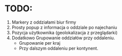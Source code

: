 # TODO:

1. Markery z oddziałami biur firmy
2. Prosty popup z informacja o oddziale po najechaniu
3. Pozycja użytkownika (geolokalizacja z przeglądarki)
4. Dodatkowo Grupowanie oddziałów przy oddaleniu. 
    - Grupowanie per kraj
    - Przy dalszym oddaleniu per kontynent.

